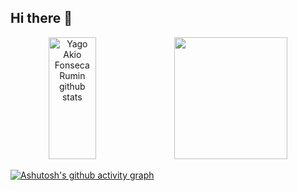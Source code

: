 ## Hi there 👋

<!--
**YagoAkio/YagoAkio** is a ✨ _special_ ✨ repository because its `README.md` (this file) appears on your GitHub profile.

Here are some ideas to get you started:

- 🔭 I’m currently working on ...
- 🌱 I’m currently learning ...
- 👯 I’m looking to collaborate on ...
- 🤔 I’m looking for help with ...
- 💬 Ask me about ...
- 📫 How to reach me: ...
- 😄 Pronouns: ...
- ⚡ Fun fact: ...
-->
<div align="center">
  <img width="39%" height="195px" src="https://github-readme-stats.vercel.app/api?username=YagoAkio&show_icons=true&count_private=true&hide_border=true&title_color=FF0000&icon_color=FF0000&text_color=A1A4A0&bg_color=0d1117" alt="Yago Akio Fonseca Rumin github stats"/>
  <img width="60%" height="195px" src="https://github-readme-stats.vercel.app/api/top-langs/?username=YagoAkio&layout=compact&hide_border=true&langs_count=10&title_color=FF0000&text_color=A1A4A0&bg_color=0d1117" />
</div>

[![Ashutosh's github activity graph](https://github-readme-activity-graph.vercel.app/graph?username=YagoAkio&bg_color=FF0000&color=A1A4A0&line=ffa726&point=f8d847&area=true&hide_border=true)](https://github.com/ashutosh00710/github-readme-activity-graph)


